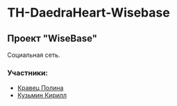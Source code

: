 # TH-DaedraHeart-Wisebase

## Проект "WiseBase" 

Cоциальная сеть. 

### Участники:
- [Кравец Полина](https://github.com/Canimussurdis)
- [Кузьмин Кирилл](https://github.com/Ig0rVItalevich)

